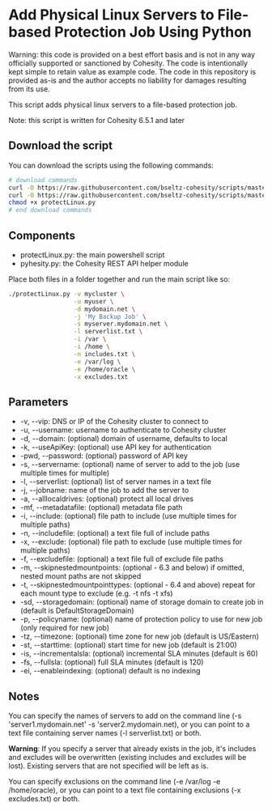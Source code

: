 # Add Physical Linux Servers to File-based Protection Job Using Python

Warning: this code is provided on a best effort basis and is not in any way officially supported or sanctioned by Cohesity. The code is intentionally kept simple to retain value as example code. The code in this repository is provided as-is and the author accepts no liability for damages resulting from its use.

This script adds physical linux servers to a file-based protection job.

Note: this script is written for Cohesity 6.5.1 and later

## Download the script

You can download the scripts using the following commands:

```bash
# download commands
curl -O https://raw.githubusercontent.com/bseltz-cohesity/scripts/master/python/protectLinux/protectLinux.py
curl -O https://raw.githubusercontent.com/bseltz-cohesity/scripts/master/python/pyhesity.py
chmod +x protectLinux.py
# end download commands
```

## Components

* protectLinux.py: the main powershell script
* pyhesity.py: the Cohesity REST API helper module

Place both files in a folder together and run the main script like so:

```bash
./protectLinux.py -v mycluster \
                  -u myuser \
                  -d mydomain.net \
                  -j 'My Backup Job' \
                  -s myserver.mydomain.net \
                  -l serverlist.txt \
                  -i /var \
                  -i /home \
                  -n includes.txt \
                  -e /var/log \
                  -e /home/oracle \
                  -x excludes.txt
```

## Parameters

* -v, --vip: DNS or IP of the Cohesity cluster to connect to
* -u, --username: username to authenticate to Cohesity cluster
* -d, --domain: (optional) domain of username, defaults to local
* -k, --useApiKey: (optional) use API key for authentication
* -pwd, --password: (optional) password of API key
* -s, --servername: (optional) name of server to add to the job (use multiple times for multiple)
* -l, --serverlist: (optional) list of server names in a text file
* -j, --jobname: name of the job to add the server to
* -a, --alllocaldrives: (optional) protect all local drives
* -mf, --metadatafile: (optional) metadata file path
* -i, --include: (optional) file path to include (use multiple times for multiple paths)
* -n, --includefile: (optional) a text file full of include paths
* -x, --exclude: (optional) file path to exclude (use multiple times for multiple paths)
* -f, --excludefile: (optional) a text file full of exclude file paths
* -m, --skipnestedmountpoints: (optional - 6.3 and below) if omitted, nested mount paths are not skipped
* -t, --skipnestedmountpointtypes: (optional - 6.4 and above) repeat for each mount type to exclude (e.g. -t nfs -t xfs)
* -sd, --storagedomain: (optional) name of storage domain to create job in (default is DefaultStorageDomain)
* -p, --policyname: (optional) name of protection policy to use for new job (only required for new job)
* -tz, --timezone: (optional) time zone for new job (default is US/Eastern)
* -st, --starttime: (optional) start time for new job (default is 21:00)
* -is, --incrementalsla: (optional) incremental SLA minutes (default is 60)
* -fs, --fullsla: (optional) full SLA minutes (default is 120)
* -ei, --enableindexing: (optional) default is no indexing

## Notes

You can specify the names of servers to add on the command line (-s 'server1.mydomain.net' -s 'server2.mydomain.net), or you can point to a text file containing server names (-l serverlist.txt) or both.

**Warning**: If you specify a server that already exists in the job, it's includes and excludes will be overwritten (existing includes and excludes will be lost). Existing servers that are not specified will be left as is.

You can specify exclusions on the command line (-e /var/log -e /home/oracle), or you can point to a text file containing exclusions (-x excludes.txt) or both.
